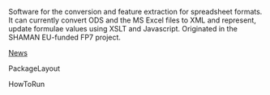 Software for the conversion and feature extraction for spreadsheet formats. It can currently convert ODS and the MS Excel files to XML and represent, update formulae values using XSLT and Javascript.
Originated in the SHAMAN EU-funded FP7 project.

[News](News.md)

PackageLayout

HowToRun